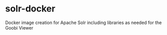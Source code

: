 # solr-docker

Docker image creation for Apache Solr including libraries as needed for the Goobi Viewer